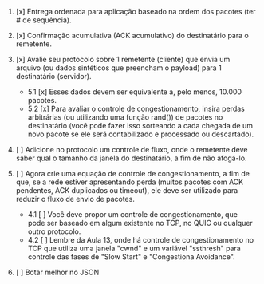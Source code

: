 1) [x] Entrega ordenada para aplicação baseado na ordem dos pacotes (ter # de sequência).
2) [x] Confirmação acumulativa (ACK acumulativo) do destinatário para o remetente.
5) [x] Avalie seu protocolo sobre 1 remetente (cliente) que envia um arquivo (ou dados sintéticos que preencham o payload) para 1 destinatário (servidor). 
    - 5.1 [x] Esses dados devem ser equivalente a, pelo menos, 10.000 pacotes. 
    - 5.2 [x] Para avaliar o controle de congestionamento, insira perdas arbitrárias (ou utilizando uma função rand()) de pacotes no destinatário (você pode fazer isso sorteando a cada chegada de um novo pacote se ele será contabilizado e processado ou descartado).





3) [ ] Adicione no protocolo um controle de fluxo, onde o remetente deve saber qual o tamanho da janela do destinatário, a fim de não afogá-lo.





4) [ ] Agora crie uma equação de controle de congestionamento, a fim de que, se a rede estiver apresentando perda (muitos pacotes com ACK pendentes, ACK duplicados ou timeout), ele deve ser utilizado para reduzir o fluxo de envio de pacotes. 
    - 4.1 [ ] Você deve propor um controle de congestionamento, que pode ser baseado em algum existente no TCP, no QUIC ou qualquer outro protocolo. 
    - 4.2 [ ] Lembre da Aula 13, onde há controle de congestionamento no TCP que utiliza uma janela "cwnd" e um variável "ssthresh" para controle das fases de "Slow Start" e "Congestiona Avoidance".

5) [ ] Botar melhor no JSON